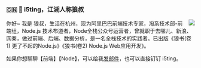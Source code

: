 ### :cn: :wolf: i5ting，江湖人称狼叔

<img align="right" src="https://github-readme-stats.vercel.app/api?username=i5ting&show_icons=true&icon_color=0366d6&text_color=24292e&bg_color=ffffff&hide_title=true" />

你好~ 我是 狼叔，生活在杭州，现为阿里巴巴前端技术专家，淘系技术部-前端组，Node.js 技术布道者，Node全栈公众号运营者，曾就职于去哪儿、新浪、网秦，做过前端、后端、数据分析，是一名全栈技术的实践者。已出版《狼书(卷1) 更了不起的Node.js》《狼书(卷2) Node.js Web应用开发》。


如果你想聊聊【前端】【Node】，可以给我[发邮件](mailto:i5ting@126.com)，也可以直接钉钉 i5ting。
